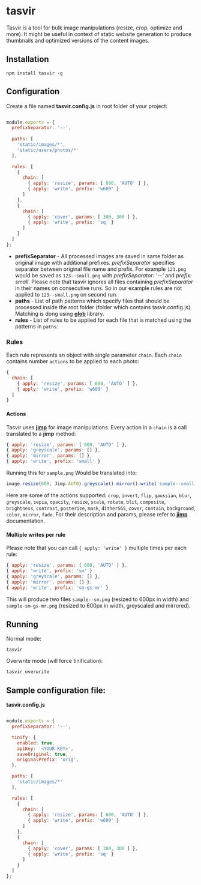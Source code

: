 # tasvir

Tasvir is a tool for bulk image manipulations (resize, crop, optimize and more). It might be useful in context of static website generation to produce thumbnails and optimized versions of the content images. 

## Installation

```
npm install tasvir -g
```

## Configuration

Create a file named **tasvir.config.js** in root folder of your project:


```javascript

module.exports = {
  prefixSeparator: '--',
  
  paths: [
    'static/images/*',
    'static/users/photos/*'
  ],

  rules: [
    {
      chain: [
        { apply: 'resize', params: [ 600, 'AUTO' ] },
        { apply: 'write', prefix: 'w600' }
      ]
    },
    {
      chain: [
        { apply: 'cover', params: [ 300, 300 ] },
        { apply: 'write', prefix: 'sq' }
      ]
    }
  ]
};

```

- **prefixSeparator** - All processed images are saved in same folder as original image with additional prefixes. *prefixSeparator* specifies separator between original file name and prefix. For example `123.png` would be saved as `123--small.png` with *prefixSeparator: '--'* and *prefix: small*. Please note that tasvir ignores all files containing *prefixSeparator* in their names on consecutive runs. So in our example rules are not applied to `123--small.png` on second run. 
- **paths** - List of path patterns which specify files that should be processed inside the root folder (folder which contains tasvir.config.js). Matching is dong using [**glob**](https://github.com/isaacs/node-glob) library. 
- **rules** - List of rules to be applied for each file that is matched using the patterns in `paths`:

### Rules 

Each rule represents an object with single parameter `chain`. 
Each `chain` contains number `actions` to be applied to each photo:

```javascript
{
  chain: [
    { apply: 'resize', params: [ 600, 'AUTO' ] },
    { apply: 'write', prefix: 'w600' }
  ]
}
```

#### Actions

Tasvir uses [**jimp**](https://github.com/oliver-moran/jimp) for image manipulations. 
Every action in a `chain` is a call translated to a **jimp** method:

```javascript
{ apply: 'resize', params: [ 600, 'AUTO' ] },
{ apply: 'greyscale', params: [] },
{ apply: 'mirror', params: [] },
{ apply: 'write', prefix: 'small' }
```

Running this for `sample.png` Would be translated into: 

```javascript
image.resize(600, Jimp.AUTO).greyscale().mirror().write('sample--small.png');
```

Here are some of the actions supported: `crop`, `invert`, `flip`, `gaussian`, `blur`, `greyscale`, `sepia`, `opacity`, `resize`, `scale`, `rotate`, `blit`, `composite`, `brightness`, `contrast`, `posterize`, `mask`, `dither565`, `cover`, `contain`, `background`, `color`, `mirror`, `fade`. For their description and params, please refer to [**jimp**](https://github.com/oliver-moran/jimp) documentation.

#### Multiple writes per rule 

Please note that you can call `{ apply: 'write' }` multiple times per each rule:

```javascript
{ apply: 'resize', params: [ 600, 'AUTO' ] },
{ apply: 'write', prefix: 'sm' }
{ apply: 'greyscale', params: [] },
{ apply: 'mirror', params: [] },
{ apply: 'write', prefix: 'sm-gs-mr' }
```
This will produce two files `sample--sm.png` (resized to 600px in width) and `sample-sm-gs-mr.png` (resized to 600px in width, greyscaled and mirrored).

## Running

Normal mode:

```
tasvir
```

Overwrite mode (will force tinification):

```
tasvir overwrite
```

## Sample configuration file:

**tasvir.config.js**

```javascript

module.exports = {
  prefixSeparator: '--',

  tinify: {
    enabled: true,
    apiKey: '<YOUR-KEY>',
    saveOriginal: true,
    originalPrefix: 'orig',
  },

  paths: [
    'static/images/*'
  ],

  rules: [
    {
      chain: [
        { apply: 'resize', params: [ 600, 'AUTO' ] },
        { apply: 'write', prefix: 'w600' }
      ]
    },
    {
      chain: [
        { apply: 'cover', params: [ 300, 300 ] },
        { apply: 'write', prefix: 'sq' }
      ]
    }
  ]
};

```
